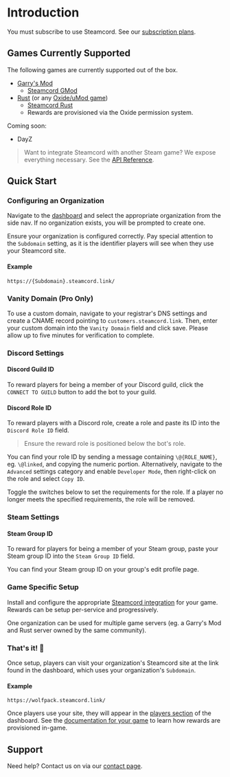 # Introduction

You must subscribe to use Steamcord. See our [subscription plans](https://steamcord.io/#pricing).

## Games Currently Supported

The following games are currently supported out of the box.

* [Garry's Mod](https://gmod.facepunch.com/)
  * [Steamcord GMod](https://github.com/Steamcord/steamcord-gmod)
* [Rust](https://rust.facepunch.com/) (or any [Oxide/uMod game](https://umod.org/games))
  * [Steamcord Rust](https://github.com/Steamcord/steamcord-rust)
  * Rewards are provisioned via the Oxide permission system.

Coming soon:
* DayZ

> Want to integrate Steamcord with another Steam game? We expose everything necessary. See the
[API Reference](./api-reference/).

## Quick Start

### Configuring an Organization

Navigate to the [dashboard](https://steamcord.io/dashboard) and select the appropriate organization
from the side nav. If no organization exists, you will be prompted to create one.

Ensure your organization is configured correctly. Pay special attention to the `Subdomain` setting,
as it is the identifier players will see when they use your Steamcord site.

#### Example

`https://{Subdomain}.steamcord.link/`

### Vanity Domain (Pro Only)

To use a custom domain, navigate to your registrar's DNS settings and create a CNAME record pointing to
`customers.steamcord.link`. Then, enter your custom domain into the `Vanity Domain` field and click
save. Please allow up to five minutes for verification to complete.

### Discord Settings

#### Discord Guild ID

To reward players for being a member of your Discord guild, click the `CONNECT TO GUILD` button to add
the bot to your guild.

#### Discord Role ID

To reward players with a Discord role, create a role and paste its ID into the `Discord Role ID` field.

> Ensure the reward role is positioned below the bot's role.

You can find your role ID by sending a message containing `\@{ROLE_NAME}`, eg. `\@linked`, and copying the numeric portion. Alternatively, navigate to the `Advanced` settings category and enable `Developer Mode`, then right-click on the role and select `Copy ID`.

Toggle the switches below to set the requirements for the role. If a player no longer meets the specified requirements, the role will be removed.

### Steam Settings

#### Steam Group ID

To reward for players for being a member of your Steam group, paste your Steam group ID into the
`Steam Group ID` field.

You can find your Steam group ID on your group's edit profile page.

### Game Specific Setup

Install and configure the appropriate [Steamcord integration](#games-currently-supported) for your
game. Rewards can be setup per-service and progressively.

One organization can be used for multiple game servers (eg. a Garry's Mod and Rust server owned by
the same community).

### That's it! :tada:

Once setup, players can visit your organization's Steamcord site at the link found in the dashboard,
which uses your organization's `Subdomain`.

#### Example

`https://wolfpack.steamcord.link/`

Once players use your site, they will appear in the
[players section](https://steamcord.io/dashboard/players) of the dashboard. See the
[documentation for your game](#games-currently-supported) to learn how rewards are provisioned
in-game.

## Support

Need help? Contact us on via our [contact page](https://steamcord.io/#contact).
